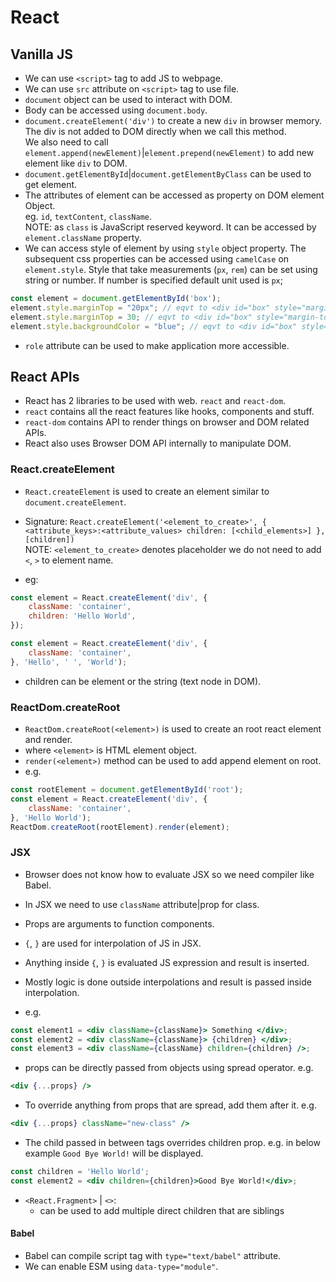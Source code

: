 # React

## Vanilla JS

- We can use `<script>` tag to add JS to webpage.
- We can use `src` attribute on `<script>` tag to use file.
- `document` object can be used to interact with DOM.
- Body can be accessed using `document.body`.
- `document.createElement('div')` to create a new `div` in browser memory.  
The div is not added to DOM directly when we call this method.  
We also need to call `element.append(newElement)`|`element.prepend(newElement)`
to add new element like `div` to DOM.
- `document.getElementById`|`document.getElementByClass` can be used to get
element.
- The attributes of element can be accessed as property on DOM element Object.  
eg. `id`, `textContent`, `className`.  
NOTE: as `class` is JavaScript reserved keyword. It can be accessed by
`element.className` property.
- We can access style of element by using `style` object property. The subsequent css
properties can be accessed using `camelCase` on `element.style`.
Style that take measurements (`px`, `rem`) can be set using string or number.
If number is specified default unit used is `px`;

```js
const element = document.getElementById('box');
element.style.marginTop = "20px"; // eqvt to <div id="box" style="margin-top: 20px;"></div>
element.style.marginTop = 30; // eqvt to <div id="box" style="margin-top: 30px;"></div>
element.style.backgroundColor = "blue"; // eqvt to <div id="box" style="margin-top: 30px; background-color: blue;"></div>
```

- `role` attribute can be used to make application more accessible.

## React APIs

- React has 2 libraries to be used with web. `react` and `react-dom`.
- `react` contains all the react features like hooks, components and stuff.
- `react-dom` contains API to render things on browser and DOM related APIs.
- React also uses Browser DOM API internally to manipulate DOM.

### React.createElement

- `React.createElement` is used to create an element similar to `document.createElement`.
- Signature: `React.createElement('<element_to_create>', { <attribute_keys>:<attribute_values> children: [<child_elements>] }, [children])`  
NOTE: `<element_to_create>` denotes placeholder we do not need to add `<`, `>` to
element name.

- eg:

```js
const element = React.createElement('div', {
    className: 'container',
    children: 'Hello World',
});
```

```js
const element = React.createElement('div', {
    className: 'container',
}, 'Hello', ' ', 'World');

```

- children can be element or the string (text node in DOM).

### ReactDom.createRoot

- `ReactDom.createRoot(<element>)` is used to create an root react element and render.
- where `<element>` is HTML element object.
- `render(<element>)` method can be used to add append element on root.
- e.g.

```js
const rootElement = document.getElementById('root');
const element = React.createElement('div', {
    className: 'container',
}, 'Hello World');
ReactDom.createRoot(rootElement).render(element);
```

### JSX

- Browser does not know how to evaluate JSX so we need compiler like Babel.
- In JSX we need to use `className` attribute|prop for class.
- Props are arguments to function components.
- `{`, `}` are used for interpolation of JS in JSX.
- Anything inside `{`, `}` is evaluated JS expression and result is inserted.
- Mostly logic is done outside interpolations and result is passed inside
interpolation.

- e.g.

```jsx
const element1 = <div className={className}> Something </div>;
const element2 = <div className={className}> {children} </div>;
const element3 = <div className={className} children={children} />;
```

- props can be directly passed from objects using spread operator.
e.g.

```jsx
<div {...props} />
```

- To override anything from props that are spread, add them after it.
e.g.

```jsx
<div {...props} className="new-class" />
```

- The child passed in between tags overrides children prop.
e.g. in below example `Good Bye World!` will be displayed.

```jsx
const children = 'Hello World';
const element2 = <div children={children}>Good Bye World!</div>;

```

- `<React.Fragment>` | `<>`:
    - can be used to add multiple direct children that are siblings

#### Babel

- Babel can compile script tag with `type="text/babel"` attribute.
- We can enable ESM using `data-type="module"`.
